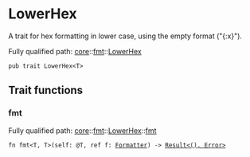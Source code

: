 # LowerHex

A trait for hex formatting in lower case, using the empty format ("{:x}").

Fully qualified path: [core](./core.md)::[fmt](./core-fmt.md)::[LowerHex](./core-fmt-LowerHex.md)

<pre><code class="language-cairo">pub trait LowerHex&lt;T&gt;</code></pre>

## Trait functions

### fmt

Fully qualified path: [core](./core.md)::[fmt](./core-fmt.md)::[LowerHex](./core-fmt-LowerHex.md)::[fmt](./core-fmt-LowerHex.md#fmt)

<pre><code class="language-cairo">fn fmt&lt;T, T&gt;(self: @T, ref f: <a href="core-fmt-Formatter.html">Formatter</a>) -&gt; <a href="core-result-Result.html">Result&lt;(), Error&gt;</a></code></pre>


